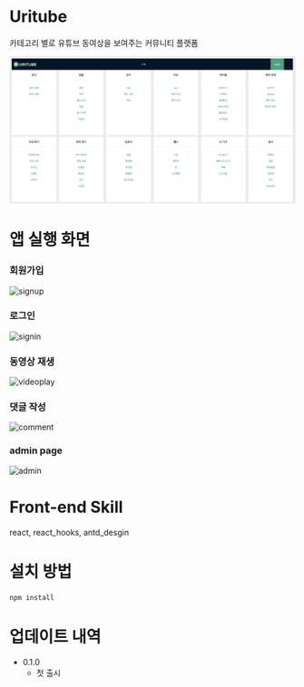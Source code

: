 # Uritube
카테고리 별로 유튜브 동여상을 보여주는 커뮤니티 플랫폼

![](./Uritube.png)

# 앱 실행 화면

### 회원가입
![signup](https://media.giphy.com/media/j3PJQ9dQdb0eP08bEw/giphy.gif)

### 로그인 
![signin](https://media.giphy.com/media/XZrsvJDWtz0MiPRdVG/giphy.gif)

### 동영상 재생
![videoplay](https://media.giphy.com/media/mG7KmYXeWwH6iH2F5X/giphy.gif)

### 댓글 작성
![comment](https://media.giphy.com/media/KBKBzwFpCgzkR1KX0E/giphy.gif)

### admin page
![admin](https://media.giphy.com/media/JrwlbiSCnmpI1GjW2M/giphy.gif)

# Front-end Skill
react, react_hooks, antd_desgin

# 설치 방법
```sh
npm install
```

# 업데이트 내역
* 0.1.0
    * 첫 출시
